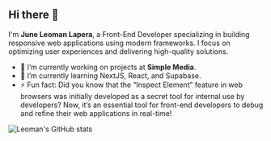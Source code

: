 ## Hi there 👋

I'm **June Leoman Lapera**, a Front-End Developer specializing in building responsive web applications using modern frameworks. I focus on optimizing user experiences and delivering high-quality solutions.

- 🔭 I’m currently working on projects at **Simple Media**.
- 🌱 I’m currently learning NextJS, React, and Supabase.
- ⚡ Fun fact: Did you know that the “Inspect Element” feature in web browsers was initially developed as a secret tool for internal use by developers? Now, it’s an essential tool for front-end developers to debug and refine their web applications in real-time!

![Leoman's GitHub stats](https://github-readme-stats-vert-psi-35.vercel.app/api?username=leomanlapera&show_icons=true)
